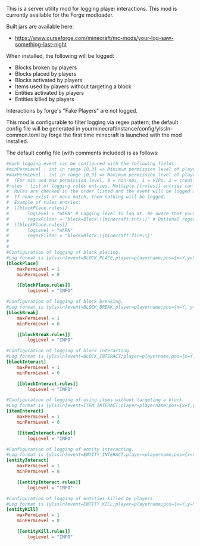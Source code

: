 This is a server utility mod for logging player interactions. This mod is currently available for the Forge modloader.

Built jars are available here:
* https://www.curseforge.com/minecraft/mc-mods/your-log-saw-something-last-night

When installed, the following will be logged:

* Blocks broken by players
* Blocks placed by players
* Blocks activated by players
* Items used by players without targeting a block
* Entities activated by players
* Entities killed by players

Interactions by forge's "Fake Players" are not logged.

This mod is configurable to filter logging via regex pattern; the default config file will be generated in yourminecraftinstance/config/ylssln-common.toml by forge the first time minecraft is launched with the mod installed.

The default config file (with comments included) is as follows:

```toml
#Each logging event can be configured with the following fields:
#minPermLevel : int in range [0,3] => Minimum permission level of players to log events for. Defaults to 0 (non-ops).
#maxPermLevel : int in range [0,3] => Maximum permission level of players to log events for. Defaults to 1 (VIPs).
#  (For min and max permission level, 0 = non-ops, 1 = VIPs, 2 = creative players, 3 = moderators, 4 = server admins)
#rules : list of logging rules entries. Multiple [[rules]] entries can exist.
#  Rules are checked in the order listed and the event will be logged at the logging level of the first rule matched.
#  If none exist or none match, then nothing will be logged.
#  Example of rules entries:
#  [[blockPlace.rules]]
#    	logLevel = "WARN" # Logging level to log at. Be aware that your server may have been configured not to log low-priority log levels (most servers will log at least INFO and WARN). Valid log levels are ERROR, WARN, INFO, DEBUG, and TRACE.
#    	regexFilter = "block=Block\\{minecraft:tnt\\}" # Optional regex filter for this rule, will be checked against the message to be logged. Remember to escape regex backslashes!
#  [[blockPlace.rules]]
#    	logLevel = "WARN"
#    	regexFilter = "block=Block\\{minecraft:fire\\}"
# 
# 
#Configuration of logging of block placing.
#Log format is [ylssln]event=BLOCK_PLACE;player=playername;pos={x=Y,y=Y,z=Z};block={namespace:id}
[blockPlace]
	maxPermLevel = 1
	minPermLevel = 0

	[[blockPlace.rules]]
		logLevel = "INFO"

#Configuration of logging of block breaking.
#Log format is [ylssln]event=BLOCK_BREAK;player=playername;pos={x=Y, y=Y,z=Z};block={namespace:id}
[blockBreak]
	maxPermLevel = 1
	minPermLevel = 0

	[[blockBreak.rules]]
		logLevel = "INFO"

#Configuration of logging of block interacting.
#Log format is [ylssln]event=BLOCK_INTERACT;player=playername;pos={x=Y,y=Y,z=Z};block={namespace:id};hand=MAIN_HAND|OFF_HAND;item={namespace:id}
[blockInteract]
	maxPermLevel = 1
	minPermLevel = 0

	[[blockInteract.rules]]
		logLevel = "INFO"

#Configuration of logging of using items without targeting a block.
#Log format is [ylssln]event=ITEM_INTERACT;player=playername;pos={x=Y,y=Y,z=Z};item={namespace:id};hand=MAIN_HAND|OFF_HAND
[itemInteract]
	maxPermLevel = 1
	minPermLevel = 0

	[[itemInteract.rules]]
		logLevel = "INFO"

#Configuration of logging of entity interacting.
#Log format is [ylssln]event=ENTITY_INTERACT;player=playername;pos={x=Y,y=Y,z=Z};entity={namespace:id};hand=MAIN_HAND|OFF_HAND,item={namespace:id}
[entityInteract]
	maxPermLevel = 1
	minPermLevel = 0

	[[entityInteract.rules]]
		logLevel = "INFO"

#Configuration of logging of entities killed by players.
#Log format is [ylssln]event=ENTITY_KILL;player=playername;pos={x=Y,y=Y,z=Z};entity={namespace:id};damageSource=sourcename
[entityKill]
	maxPermLevel = 1
	minPermLevel = 0

	[[entityKill.rules]]
		logLevel = "INFO"

```
